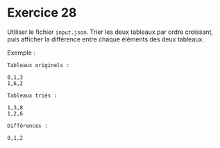 # Exercice 28

Utiliser le fichier `input.json`. Trier les deux tableaux par ordre croissant, puis afficher la différence entre chaque éléments des deux tableaux.

Exemple :

```
Tableaux originels :

8,1,3
1,6,2

Tableaux triés :

1,3,8
1,2,6

Différences :

0,1,2
```
